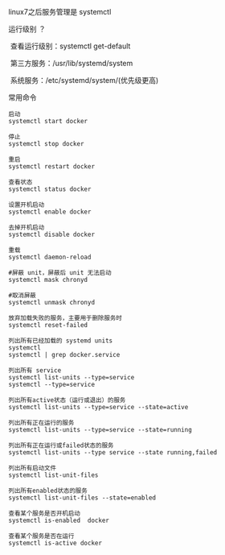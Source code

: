 linux7之后服务管理是 systemctl

运行级别 ？

​	查看运行级别：systemctl get-default

​    第三方服务：/usr/lib/systemd/system

​    系统服务：/etc/systemd/system/(优先级更高)

常用命令

```
启动
systemctl start docker

停止
systemctl stop docker

重启
systemctl restart docker

查看状态
systemctl status docker

设置开机启动
systemctl enable docker

去掉开机启动
systemctl disable docker

重载
systemctl daemon-reload

#屏蔽 unit，屏蔽后 unit 无法启动
systemctl mask chronyd 

#取消屏蔽
systemctl unmask chronyd 

放弃加载失败的服务，主要用于删除服务时
systemctl reset-failed

列出所有已经加载的 systemd units
systemctl
systemctl | grep docker.service

列出所有 service
systemctl list-units --type=service
systemctl --type=service

列出所有active状态（运行或退出）的服务
systemctl list-units --type=service --state=active

列出所有正在运行的服务
systemctl list-units --type=service --state=running

列出所有正在运行或failed状态的服务
systemctl list-units --type service --state running,failed

列出所有启动文件
systemctl list-unit-files

列出所有enabled状态的服务
systemctl list-unit-files --state=enabled

查看某个服务是否开机启动
systemctl is-enabled  docker

查看某个服务是否在运行
systemctl is-active docker

```

